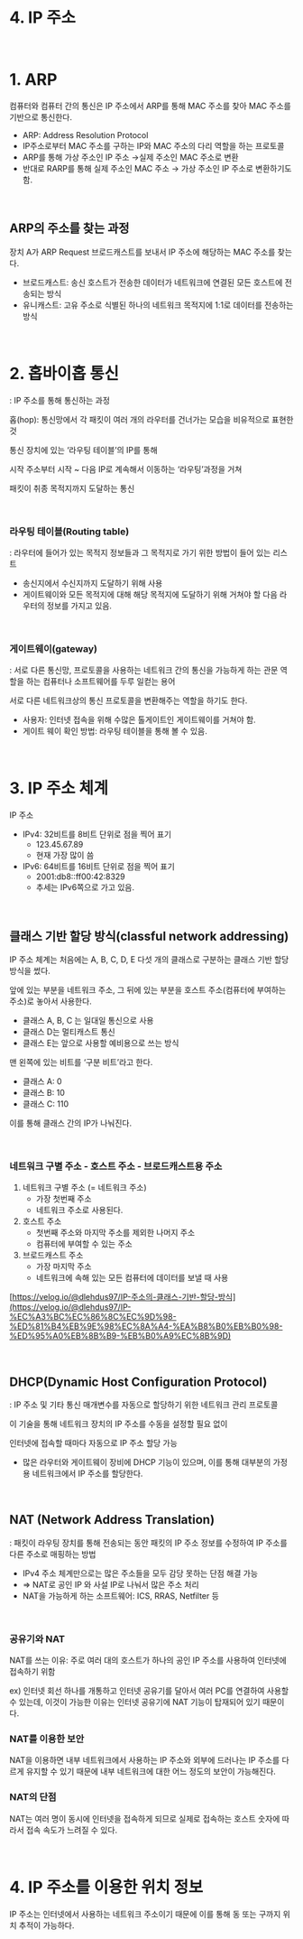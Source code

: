 # 4. IP 주소

<br/>

# 1. ARP

컴퓨터와 컴퓨터 간의 통신은 IP 주소에서 ARP를 통해 MAC 주소를 찾아 MAC 주소를 기반으로 통신한다.

- ARP: Address Resolution Protocol
- IP주소로부터 MAC 주소를 구하는 IP와 MAC 주소의 다리 역할을 하는 프로토콜
- ARP를 통해 가상 주소인 IP 주소 →실제 주소인 MAC 주소로 변환
- 반대로 RARP를 통해 실제 주소인 MAC 주소 → 가상 주소인 IP 주소로 변환하기도 함.

<br/>

## ARP의 주소를 찾는 과정

장치 A가 ARP Request 브로드캐스트를 보내서 IP 주소에 해당하는 MAC 주소를 찾는다.

- 브로드캐스트: 송신 호스트가 전송한 데이터가 네트워크에 연결된 모든 호스트에 전송되는 방식
- 유니캐스트: 고유 주소로 식별된 하나의 네트워크 목적지에 1:1로 데이터를 전송하는 방식

<br/>

# 2. 홉바이홉 통신

: IP 주소를 통해 통신하는 과정

홉(hop): 통신망에서 각 패킷이 여러 개의 라우터를 건너가는 모습을 비유적으로 표현한 것

통신 장치에 있는 ‘라우팅 테이블’의 IP를 통해

시작 주소부터 시작 ~ 다음 IP로 계속해서 이동하는 ‘라우팅’과정을 거쳐

패킷이 취종 목적지까지 도달하는 통신

<br/>

### 라우팅 테이블(Routing table)

: 라우터에 들어가 있는 목적지 정보들과 그 목적지로 가기 위한 방법이 들어 있는 리스트

- 송신지에서 수신지까지 도달하기 위해 사용
- 게이트웨이와 모든 목적지에 대해 해당 목적지에 도달하기 위해 거쳐야 할 다음 라우터의 정보를 가지고 있음.

<br/>

### 게이트웨이(gateway)

: 서로 다른 통신망, 프로토콜을 사용하는 네트워크 간의 통신을 가능하게 하는 관문 역할을 하는 컴퓨터나 소프트웨어를 두루 일컫는 용어

서로 다른 네트워크상의 통신 프로토콜을 변환해주는 역할을 하기도 한다.

- 사용자: 인터넷 접속을 위해 수많은 톨게이트인 게이트웨이를 거쳐야 함.
- 게이트 웨이 확인 방법: 라우팅 테이블을 통해 볼 수 있음.

<br/>

# 3. IP 주소 체계

IP 주소

- IPv4: 32비트를 8비트 단위로 점을 찍어 표기
    - 123.45.67.89
    - 현재 가장 많이 씀
- IPv6: 64비트를 16비트 단위로 점을 찍어 표기
    - 2001:db8::ff00:42:8329
    - 추세는 IPv6쪽으로 가고 있음.

<br/>

## 클래스 기반 할당 방식(classful network addressing)

IP 주소 체계는 처음에는 A, B, C, D, E 다섯 개의 클래스로 구분하는 클래스 기반 할당 방식을 썼다.

앞에 있는 부분을 네트워크 주소, 그 뒤에 있는 부분을 호스트 주소(컴퓨터에 부여하는 주소)로 놓아서 사용한다.

- 클래스 A, B, C 는 일대일 통신으로 사용
- 클래스 D는 멀티캐스트 통신
- 클래스 E는 앞으로 사용할 예비용으로 쓰는 방식

맨 왼쪽에 있는 비트를 ‘구분 비트’라고 한다.

- 클래스 A: 0
- 클래스 B: 10
- 클래스 C: 110

이를 통해 클래스 간의 IP가 나눠진다.

<br/>

### 네트워크 구별 주소 - 호스트 주소 - 브로드캐스트용 주소

1. 네트워크 구별 주소 (= 네트워크 주소)
    - 가장 첫번째 주소
    - 네트워크 주소로 사용된다.
2. 호스트 주소
    - 첫번째 주소와 마지막 주소를 제외한 나머지 주소
    - 컴퓨터에 부여할 수 있는 주소
3. 브로드캐스트 주소
    - 가장 마지막 주소
    - 네트워크에 속해 있는 모든 컴퓨터에 데이터를 보낼 때 사용

[https://velog.io/@dlehdus97/IP-주소의-클래스-기반-할당-방식](https://velog.io/@dlehdus97/IP-%EC%A3%BC%EC%86%8C%EC%9D%98-%ED%81%B4%EB%9E%98%EC%8A%A4-%EA%B8%B0%EB%B0%98-%ED%95%A0%EB%8B%B9-%EB%B0%A9%EC%8B%9D)

<br/>

## DHCP(Dynamic Host Configuration Protocol)

: IP 주소 및 기타 통신 매개변수를 자동으로 할당하기 위한 네트워크 관리 프로토콜

이 기술을 통해 네트워크 장치의 IP 주소를 수동을 설정할 필요 없이

인터넷에 접속할 때마다 자동으로 IP 주소 할당 가능

- 많은 라우터와 게이트웨이 장비에 DHCP 기능이 있으며, 이를 통해 대부분의 가정용 네트워크에서 IP 주소를 할당한다.

<br/>

## NAT (Network Address Translation)

: 패킷이 라우팅 장치를 통해 전송되는 동안 패킷의 IP 주소 정보를 수정하여 IP 주소를 다른 주소로 매핑하는 방법

- IPv4 주소 체계만으로는 많은 주소들을 모두 감당 못하는 단점 해결 가능
- ⇒ NAT로 공인 IP 와 사설 IP로 나눠서 많은 주소 처리
- NAT을 가능하게 하는 소프트웨어: ICS, RRAS, Netfilter 등

<br/>

### 공유기와 NAT

NAT를 쓰는 이유: 주로 여러 대의 호스트가 하나의 공인 IP 주소를 사용하여 인터넷에 접속하기 위함

ex) 인터넷 회선 하나를 개통하고 인터넷 공유기를 달아서 여러 PC를 연결하여 사용할 수 있는데, 이것이 가능한 이유는 인터넷 공유기에 NAT 기능이 탑재되어 있기 때문이다.

### NAT를 이용한 보안

NAT을 이용하면 내부 네트워크에서 사용하는 IP 주소와 외부에 드러나는 IP 주소를 다르게 유지할 수 있기 때문에 내부 네트워크에 대한 어느 정도의 보안이 가능해진다.

### NAT의 단점

NAT는 여러 명이 동시에 인터넷을 접속하게 되므로 실제로 접속하는 호스트 숫자에 따라서 접속 속도가 느려질 수 있다.

<br/>

# 4. IP 주소를 이용한 위치 정보

IP 주소는 인터넷에서 사용하는 네트워크 주소이기 때문에 이를 통해 동 또는 구까지 위치 추적이 가능하다.

